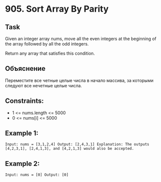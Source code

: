 # 905. Sort Array By Parity


## Task
Given an integer array nums, move all the even integers at the beginning of the array followed by all the odd integers.

Return any array that satisfies this condition.


## Объяснение 
Переместите все четные целые числа в начало массива, за которыми следуют все нечетные целые числа.


## Constraints:
- 1 <= nums.length <= 5000
- 0 <= nums[i] <= 5000

## Example 1:
``
Input: nums = [3,1,2,4]
Output: [2,4,3,1]
Explanation: The outputs [4,2,3,1], [2,4,1,3], and [4,2,1,3] would also be accepted.
``

## Example 2:
``
Input: nums = [0]
Output: [0]
``
